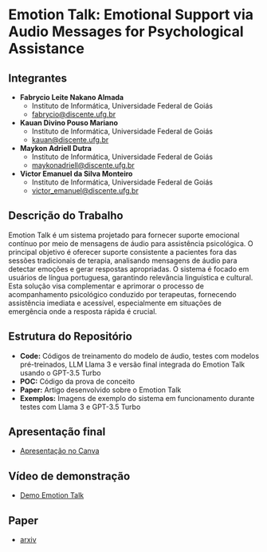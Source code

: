 # Emotion Talk: Emotional Support via Audio Messages for Psychological Assistance

## Integrantes
- **Fabrycio Leite Nakano Almada**
  - Instituto de Informática, Universidade Federal de Goiás
  - fabrycio@discente.ufg.br
- **Kauan Divino Pouso Mariano**
  - Instituto de Informática, Universidade Federal de Goiás
  - kauan@discente.ufg.br
- **Maykon Adriell Dutra**
  - Instituto de Informática, Universidade Federal de Goiás
  - maykonadriell@discente.ufg.br
- **Victor Emanuel da Silva Monteiro**
  - Instituto de Informática, Universidade Federal de Goiás
  - victor_emanuel@discente.ufg.br

## Descrição do Trabalho
Emotion Talk é um sistema projetado para fornecer suporte emocional contínuo por meio de mensagens de áudio para assistência psicológica. O principal objetivo é oferecer suporte consistente a pacientes fora das sessões tradicionais de terapia, analisando mensagens de áudio para detectar emoções e gerar respostas apropriadas. O sistema é focado em usuários de língua portuguesa, garantindo relevância linguística e cultural. Esta solução visa complementar e aprimorar o processo de acompanhamento psicológico conduzido por terapeutas, fornecendo assistência imediata e acessível, especialmente em situações de emergência onde a resposta rápida é crucial.

## Estrutura do Repositório
- **Code:** Códigos de treinamento do modelo de áudio, testes com modelos pré-treinados, LLM Llama 3 e versão final integrada do Emotion Talk usando o GPT-3.5 Turbo
- **POC:** Código da prova de conceito
- **Paper:** Artigo desenvolvido sobre o Emotion Talk
- **Exemplos:** Imagens de exemplo do sistema em funcionamento durante testes com Llama 3 e GPT-3.5 Turbo

## Apresentação final
- [Apresentação no Canva](https://www.canva.com/design/DAGKZ_sh7YI/bzeaNDeHxr-4aNtEftOddQ/view?utm_content=DAGKZ_sh7YI&utm_campaign=designshare&utm_medium=link&utm_source=editor)

## Vídeo de demonstração
- [Demo Emotion Talk](https://drive.google.com/file/d/1KYOi0Aht4sqRLRtGuzH_6wvhlwKU8AN_/view?usp=sharing)

## Paper
- [arxiv]([https://drive.google.com/file/d/1KYOi0Aht4sqRLRtGuzH_6wvhlwKU8AN_/view?usp=sharing](https://arxiv.org/abs/2407.08992))

